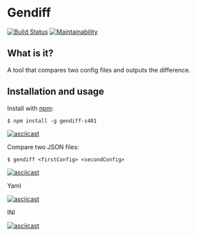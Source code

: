 # Gendiff

[![Build Status](https://travis-ci.com/k5md/project-lvl2-s401.svg?branch=master)](https://travis-ci.com/k5md/project-lvl2-s401)
[![Maintainability](https://api.codeclimate.com/v1/badges/2148f2b145d7c8e43149/maintainability)](https://codeclimate.com/github/k5md/project-lvl2-s401/maintainability)

## What is it?

A tool that compares two config files and outputs the difference.

## Installation and usage
Install with [npm](https://npmjs.org/):
```
$ npm install -g gendiff-s401
```
[![asciicast](https://asciinema.org/a/8s3v2CYYWukZ7GONNDav8yeGE.svg)](https://asciinema.org/a/8s3v2CYYWukZ7GONNDav8yeGE)

Compare two JSON files:

```
$ gendiff <firstConfig> <secondConfig>
```
[![asciicast](https://asciinema.org/a/wcObRSLn0ceDrZaKfKqkC539g.svg)](https://asciinema.org/a/wcObRSLn0ceDrZaKfKqkC539g)

Yaml

[![asciicast](https://asciinema.org/a/3eIEjBAOr7JVM7iHYE0GP2iGg.svg)](https://asciinema.org/a/3eIEjBAOr7JVM7iHYE0GP2iGg)

INI

[![asciicast](https://asciinema.org/a/CTYsE5TjuTtPm4dwxrB9td3Ma.svg)](https://asciinema.org/a/CTYsE5TjuTtPm4dwxrB9td3Ma)
